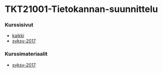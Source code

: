 # TKT21001-Tietokannan-suunnittelu

### Kurssisivut
* [kaikki](https://courses.helsinki.fi/fi/tkt21001/)
* [syksy-2017](https://courses.helsinki.fi/fi/tkt21001/119284741)

### Kurssimateriaalit
* [syksy-2017]()